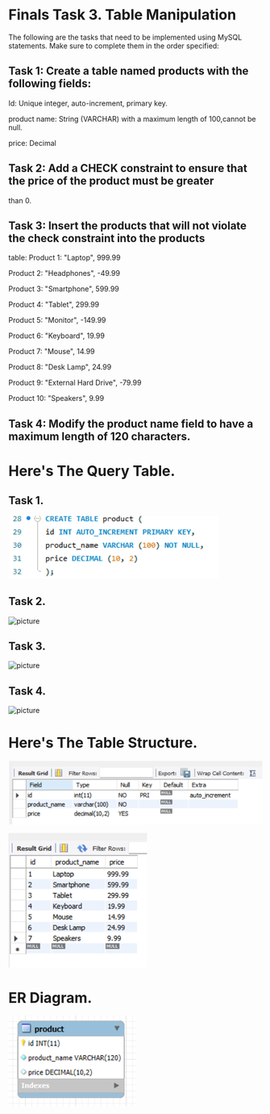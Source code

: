 # Finals Task 3. Table Manipulation
The following are the tasks that need to be implemented using MySQL statements. Make sure to complete them in the order specified:

## Task 1: Create a table named products with the following fields:
Id: Unique integer, auto-increment, primary key.

product name: String (VARCHAR) with a maximum length of 100,cannot be null.

price: Decimal

## Task 2: Add a CHECK constraint to ensure that the price of the product must be greater
than 0.

## Task 3: Insert the products that will not violate the check constraint into the products
table:
Product 1: "Laptop", 999.99

Product 2: "Headphones", -49.99

Product 3: "Smartphone", 599.99

Product 4: "Tablet", 299.99

Product 5: "Monitor", -149.99

Product 6: "Keyboard", 19.99

Product 7: "Mouse", 14.99

Product 8: "Desk Lamp", 24.99

Product 9: "External Hard Drive", -79.99

Product 10: "Speakers", 9.99


## Task 4: Modify the product name field to have a maximum length of 120 characters.

# Here's The Query Table.

## Task 1.
![picture](https://github.com/Zomue/Zomue.github.io/blob/main/Image/3%20product%20tbl.png)

## Task 2.
![picture]()

## Task 3.
![picture]()

## Task 4. 
![picture]()

# Here's The Table Structure.
![picture](https://github.com/Zomue/Zomue.github.io/blob/main/Image/3%20product%20tbl%202.png)

![picture](https://github.com/Zomue/Zomue.github.io/blob/main/Image/3%20table%20structure.png)

# ER Diagram.
![picture](https://github.com/Zomue/Zomue.github.io/blob/main/Image/3%20ER%20.png)
